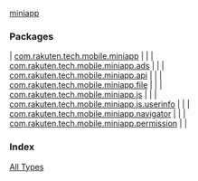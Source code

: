 [miniapp](./index.md)

### Packages

| [com.rakuten.tech.mobile.miniapp](com.rakuten.tech.mobile.miniapp/index.md) |  |
| [com.rakuten.tech.mobile.miniapp.ads](com.rakuten.tech.mobile.miniapp.ads/index.md) |  |
| [com.rakuten.tech.mobile.miniapp.api](com.rakuten.tech.mobile.miniapp.api/index.md) |  |
| [com.rakuten.tech.mobile.miniapp.file](com.rakuten.tech.mobile.miniapp.file/index.md) |  |
| [com.rakuten.tech.mobile.miniapp.js](com.rakuten.tech.mobile.miniapp.js/index.md) |  |
| [com.rakuten.tech.mobile.miniapp.js.userinfo](com.rakuten.tech.mobile.miniapp.js.userinfo/index.md) |  |
| [com.rakuten.tech.mobile.miniapp.navigator](com.rakuten.tech.mobile.miniapp.navigator/index.md) |  |
| [com.rakuten.tech.mobile.miniapp.permission](com.rakuten.tech.mobile.miniapp.permission/index.md) |  |

### Index

[All Types](alltypes/index.md)